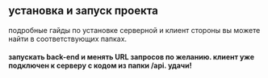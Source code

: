 ## установка и запуск проекта
подробные гайды по установке серверной и клиент стороны вы можете найти в соответствующих папках. 

#### запускать back-end и менять URL запросов по желанию. клиент уже подключен к серверу с кодом из папки /api. удачи!
